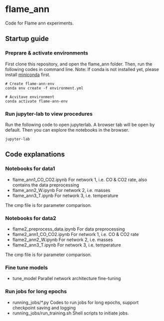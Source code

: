 # flame_ann

Code for Flame ann experiments.
## Startup guide
### Preprare & activate environments
First clone this repository, and open the flame_ann folder.
Then, run the following codes in command line. Note: If conda is not installed yet, please install [miniconda](https://docs.conda.io/projects/conda/en/latest/user-guide/install/linux.html) first.
```shell
# Create flame-ann-env
conda env create -f environment.yml

# Acvitave environment
conda activate flame-ann-env
```

### Run jupyter-lab to view procedures
Run the following code to open jupyterlab. A browser tab will be open by default. Then you can explore the notebooks in the browser. 
```shell
jupyter-lab
```

## Code explanations

### Notebooks for data1          
- flame_ann1_CO_CO2.ipynb   For network 1, i.e. CO & CO2 rate, also contains the data preprocessing
- flame_ann2_W.ipynb        For network 2, i.e. masses
- flame_ann3_T.ipynb        For network 3, i.e. temperature

The cmp file is for parameter comparison.

### Notebooks for data2
- flame2_preprocess_data.ipynb  For data preprocessing
- flame2_ann1_CO_CO2.ipynb      For network 1, i.e. CO & CO2 rate  
- flame2_ann2_W.ipynb           For network 2, i.e. masses
- flame2_ann3_T.ipynb           For network 3, i.e. temperature

The cmp file is for parameter comparison.

### Fine tune models
- tune_model  Parallel network architecture fine-tuning

### Run jobs for long epochs
- running_jobs/*.py               Codes to run jobs for long epochs, support checkpoint saving and logging
- running_jobs/run_training.sh    Shell scripts to initiate jobs.
